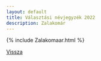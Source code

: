 ```yaml
---
layout: default
title: Választási névjegyzék 2022
description: Zalakomár
---
```


{% include Zalakomaar.html %}

[Vissza](./)